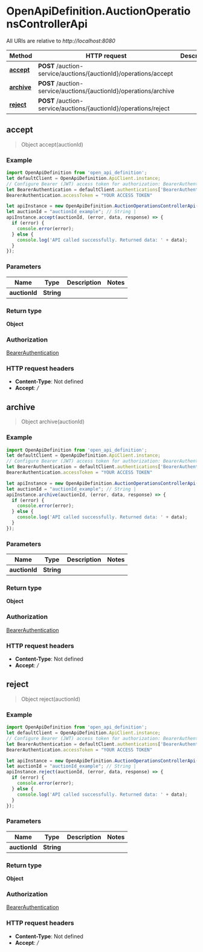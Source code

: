 # OpenApiDefinition.AuctionOperationsControllerApi

All URIs are relative to *http://localhost:8080*

Method | HTTP request | Description
------------- | ------------- | -------------
[**accept**](AuctionOperationsControllerApi.md#accept) | **POST** /auction-service/auctions/{auctionId}/operations/accept | 
[**archive**](AuctionOperationsControllerApi.md#archive) | **POST** /auction-service/auctions/{auctionId}/operations/archive | 
[**reject**](AuctionOperationsControllerApi.md#reject) | **POST** /auction-service/auctions/{auctionId}/operations/reject | 



## accept

> Object accept(auctionId)



### Example

```javascript
import OpenApiDefinition from 'open_api_definition';
let defaultClient = OpenApiDefinition.ApiClient.instance;
// Configure Bearer (JWT) access token for authorization: BearerAuthentication
let BearerAuthentication = defaultClient.authentications['BearerAuthentication'];
BearerAuthentication.accessToken = "YOUR ACCESS TOKEN"

let apiInstance = new OpenApiDefinition.AuctionOperationsControllerApi();
let auctionId = "auctionId_example"; // String | 
apiInstance.accept(auctionId, (error, data, response) => {
  if (error) {
    console.error(error);
  } else {
    console.log('API called successfully. Returned data: ' + data);
  }
});
```

### Parameters


Name | Type | Description  | Notes
------------- | ------------- | ------------- | -------------
 **auctionId** | **String**|  | 

### Return type

**Object**

### Authorization

[BearerAuthentication](../README.md#BearerAuthentication)

### HTTP request headers

- **Content-Type**: Not defined
- **Accept**: */*


## archive

> Object archive(auctionId)



### Example

```javascript
import OpenApiDefinition from 'open_api_definition';
let defaultClient = OpenApiDefinition.ApiClient.instance;
// Configure Bearer (JWT) access token for authorization: BearerAuthentication
let BearerAuthentication = defaultClient.authentications['BearerAuthentication'];
BearerAuthentication.accessToken = "YOUR ACCESS TOKEN"

let apiInstance = new OpenApiDefinition.AuctionOperationsControllerApi();
let auctionId = "auctionId_example"; // String | 
apiInstance.archive(auctionId, (error, data, response) => {
  if (error) {
    console.error(error);
  } else {
    console.log('API called successfully. Returned data: ' + data);
  }
});
```

### Parameters


Name | Type | Description  | Notes
------------- | ------------- | ------------- | -------------
 **auctionId** | **String**|  | 

### Return type

**Object**

### Authorization

[BearerAuthentication](../README.md#BearerAuthentication)

### HTTP request headers

- **Content-Type**: Not defined
- **Accept**: */*


## reject

> Object reject(auctionId)



### Example

```javascript
import OpenApiDefinition from 'open_api_definition';
let defaultClient = OpenApiDefinition.ApiClient.instance;
// Configure Bearer (JWT) access token for authorization: BearerAuthentication
let BearerAuthentication = defaultClient.authentications['BearerAuthentication'];
BearerAuthentication.accessToken = "YOUR ACCESS TOKEN"

let apiInstance = new OpenApiDefinition.AuctionOperationsControllerApi();
let auctionId = "auctionId_example"; // String | 
apiInstance.reject(auctionId, (error, data, response) => {
  if (error) {
    console.error(error);
  } else {
    console.log('API called successfully. Returned data: ' + data);
  }
});
```

### Parameters


Name | Type | Description  | Notes
------------- | ------------- | ------------- | -------------
 **auctionId** | **String**|  | 

### Return type

**Object**

### Authorization

[BearerAuthentication](../README.md#BearerAuthentication)

### HTTP request headers

- **Content-Type**: Not defined
- **Accept**: */*

